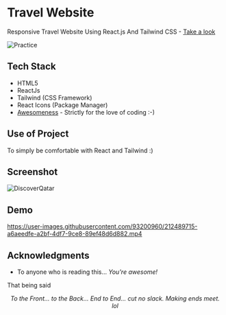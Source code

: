 # Travel Website

Responsive Travel Website Using React.js And Tailwind CSS - [Take a look](https://discover-qatar.netlify.app/)

![Practice](https://img.shields.io/badge/Practice-ReactJs/TailwindCSS-blue.svg)

## Tech Stack

- HTML5
- ReactJs
- Tailwind (CSS Framework)
- React Icons (Package Manager)
- [Awesomeness](https://www.wikihow.com/Love-Programming) - Strictly for the love of coding :-)

## Use of Project

To simply be comfortable with React and Tailwind :)

## Screenshot

![DiscoverQatar](https://user-images.githubusercontent.com/93200960/212489681-de3ff13f-8fa7-49ed-8001-21da66b04a81.png)

## Demo

https://user-images.githubusercontent.com/93200960/212489715-a6aeedfe-a2bf-4df7-9ce8-89ef48d6d882.mp4

## Acknowledgments

- To anyone who is reading this... _You're awesome!_

That being said
_<p align="center">To the Front... to the Back... End to End... cut no slack. Making ends meet. lol</p>_
